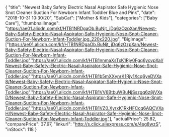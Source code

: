 {
	"title": "Newest Baby Safety Electric Nasal Aspirator Safe Hygienic Nose Snot Cleaner Suction For Newborn Infant Toddler Blue and Pink",
	"date": "2018-10-31 10:30:20",
	"SubCat": ["Mother & Kids"],
	"categories": ["Baby Care"],
	"thumbnailImage": "https://ae01.alicdn.com/kf/HTB1NRDgaOb.BuNjt_jDq6zOzpXan/Newest-Baby-Safety-Electric-Nasal-Aspirator-Safe-Hygienic-Nose-Snot-Cleaner-Suction-For-Newborn-Infant-Toddler.jpg_220x220.jpg",
	"BigImage": ["https://ae01.alicdn.com/kf/HTB1NRDgaOb.BuNjt_jDq6zOzpXan/Newest-Baby-Safety-Electric-Nasal-Aspirator-Safe-Hygienic-Nose-Snot-Cleaner-Suction-For-Newborn-Infant-Toddler.jpg","https://ae01.alicdn.com/kf/HTB1nnmaXsTxK1Rjy0Fgq6yovpXal/Newest-Baby-Safety-Electric-Nasal-Aspirator-Safe-Hygienic-Nose-Snot-Cleaner-Suction-For-Newborn-Infant-Toddler.jpg","https://ae01.alicdn.com/kf/HTB1b5mXXynrK1Rjy1Xcq6yeDVXa8/Newest-Baby-Safety-Electric-Nasal-Aspirator-Safe-Hygienic-Nose-Snot-Cleaner-Suction-For-Newborn-Infant-Toddler.jpg","https://ae01.alicdn.com/kf/HTB1VV6BtbuWBuNjSszgq6z8jVXaD/Newest-Baby-Safety-Electric-Nasal-Aspirator-Safe-Hygienic-Nose-Snot-Cleaner-Suction-For-Newborn-Infant-Toddler.jpg","https://ae01.alicdn.com/kf/HTB1VZ0.XyrxK1RkHFCcq6AQCVXaH/Newest-Baby-Safety-Electric-Nasal-Aspirator-Safe-Hygienic-Nose-Snot-Cleaner-Suction-For-Newborn-Infant-Toddler.jpg"],
	"actualPrice": 25.82,
	"comparePrice": 37.97,
	"linkurl": "http://s.click.aliexpress.com/e/4sg8wzS",
	"inStock": 118
}
